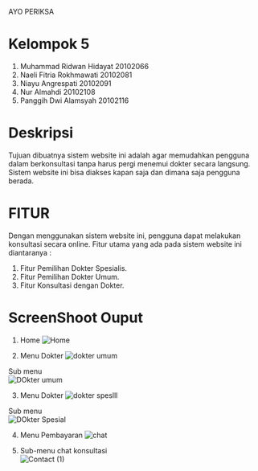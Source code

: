 
AYO PERIKSA
# Kelompok 5
1.	Muhammad Ridwan Hidayat		20102066
2.	Naeli Fitria Rokhmawati			20102081
3.	Niayu Angrespati			20102091
4.	Nur Almahdi				20102108
5.	Panggih Dwi Alamsyah			20102116

# Deskripsi
Tujuan dibuatnya sistem website ini adalah agar memudahkan pengguna dalam berkonsultasi tanpa harus pergi menemui dokter secara langsung. Sistem website ini bisa diakses kapan saja dan dimana saja pengguna berada.

# FITUR
Dengan menggunakan sistem website ini, pengguna dapat melakukan konsultasi secara online. Fitur utama yang ada pada sistem website ini diantaranya :
1.	Fitur Pemilihan Dokter Spesialis.
2.	Fitur Pemilihan Dokter Umum.
3.	Fitur Konsultasi dengan Dokter.

# ScreenShoot Ouput
1.	Home
![Home](https://user-images.githubusercontent.com/77493833/181469443-4cde1c5d-7a2b-405e-a535-43dd0b1ad9c7.jpeg) 

2.	Menu Dokter 
![dokter umum](https://user-images.githubusercontent.com/77493833/181472290-c82e3aec-4d7b-4839-9485-9061375112c3.jpg) 

Sub menu  
![DOkter umum](https://user-images.githubusercontent.com/77493833/181472489-ef03021c-2644-41f0-af71-57a5fb1039ef.jpeg) 

3.	Menu Dokter
![dokter speslll](https://user-images.githubusercontent.com/77493833/181472703-67327fb8-5191-4eb2-a963-314ade5cf6db.jpg)

Sub menu   
![DOkter Spesial](https://user-images.githubusercontent.com/77493833/181472834-5c140651-b55e-4566-bd5a-02394b7b2107.jpeg)

4.	Menu Pembayaran
![chat](https://user-images.githubusercontent.com/77493833/181473111-4725cb33-57e8-4cd4-9cf4-bd8a54a81875.jpeg) 

5.	Sub-menu chat konsultasi  
![Contact (1)](https://user-images.githubusercontent.com/77493833/181474878-a275732d-fe6f-4270-b17c-e996c52bb34e.jpeg) 
